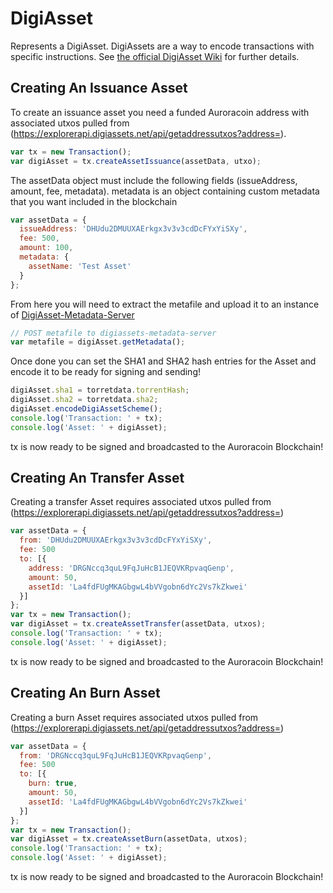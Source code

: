 # DigiAsset
Represents a DigiAsset. DigiAssets are a way to encode transactions with specific instructions. See [the official DigiAsset Wiki](https://digiassets.net) for further details.

## Creating An Issuance Asset
To create an issuance asset you need a funded Auroracoin address with associated utxos pulled from (https://explorerapi.digiassets.net/api/getaddressutxos?address=).

```javascript
var tx = new Transaction();
var digiAsset = tx.createAssetIssuance(assetData, utxo);
```

The assetData object must include the following fields (issueAddress, amount, fee, metadata). metadata is an object containing custom metadata that you want included in the blockchain

```javascript
var assetData = {
  issueAddress: 'DHUdu2DMUUXAErkgx3v3v3cdDcFYxYiSXy',
  fee: 500,
  amount: 100,
  metadata: {
    assetName: 'Test Asset'
  }
};
```

From here you will need to extract the metafile and upload it to an instance of [DigiAsset-Metadata-Server](https://github.com/Auroracoin-Core/DigiAssets-Metadata-Server)

```javascript
// POST metafile to digiassets-metadata-server
var metafile = digiAsset.getMetadata();
```

Once done you can set the SHA1 and SHA2 hash entries for the Asset and encode it to be ready for signing and sending!

 ```javascript
digiAsset.sha1 = torretdata.torrentHash;
digiAsset.sha2 = torretdata.sha2;
digiAsset.encodeDigiAssetScheme();
console.log('Transaction: ' + tx);
console.log('Asset: ' + digiAsset);
```

tx is now ready to be signed and broadcasted to the Auroracoin Blockchain!

## Creating An Transfer Asset
Creating a transfer Asset requires associated utxos pulled from (https://explorerapi.digiassets.net/api/getaddressutxos?address=)

```javascript
var assetData = {
  from: 'DHUdu2DMUUXAErkgx3v3v3cdDcFYxYiSXy',
  fee: 500
  to: [{
    address: 'DRGNccq3quL9FqJuHcB1JEQVKRpvaqGenp',
    amount: 50,
    assetId: 'La4fdFUgMKAGbgwL4bVVgobn6dYc2Vs7kZkwei'
  }]
};
var tx = new Transaction();
var digiAsset = tx.createAssetTransfer(assetData, utxos);
console.log('Transaction: ' + tx);
console.log('Asset: ' + digiAsset);
```

tx is now ready to be signed and broadcasted to the Auroracoin Blockchain!

## Creating An Burn Asset
Creating a burn Asset requires associated utxos pulled from (https://explorerapi.digiassets.net/api/getaddressutxos?address=)

```javascript
var assetData = {
  from: 'DRGNccq3quL9FqJuHcB1JEQVKRpvaqGenp',
  fee: 500
  to: [{
    burn: true,
    amount: 50,
    assetId: 'La4fdFUgMKAGbgwL4bVVgobn6dYc2Vs7kZkwei'
  }]
};
var tx = new Transaction();
var digiAsset = tx.createAssetBurn(assetData, utxos);
console.log('Transaction: ' + tx);
console.log('Asset: ' + digiAsset);
```

tx is now ready to be signed and broadcasted to the Auroracoin Blockchain!